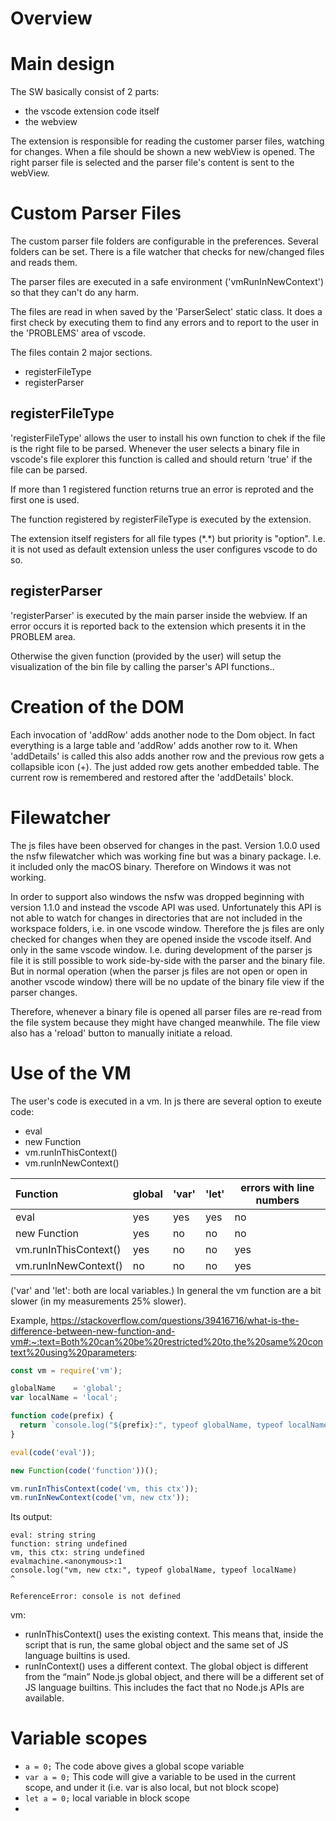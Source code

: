 # Overview

# Main design

The SW basically consist of 2 parts:
- the vscode extension code itself
- the webview

The extension is responsible for reading the customer parser files, watching for changes.
When a file should be shown a new webView is opened.
The right parser file is selected and the parser file's content is sent to the webView.


# Custom Parser Files

The custom parser file folders are configurable in the preferences. Several folders can be set.
There is a file watcher that checks for new/changed files and reads them.

The parser files are executed in a safe environment ('vmRunInNewContext') so that they can't do any harm.

The files are read in when saved by the 'ParserSelect' static class.
It does a first check by executing them to find any errors and to report to the user in the 'PROBLEMS' area of vscode.

The files contain 2 major sections.
- registerFileType
- registerParser


## registerFileType

'registerFileType' allows the user to install his own function to chek if the file is the right file to be parsed.
Whenever the user selects a binary file in vscode's file explorer this function is called and should return 'true' if the file can be parsed.

If more than 1 registered function returns true an error is reproted and the first one is used.

The function registered by registerFileType is executed by the extension.

The extension itself registers for all file types (\*.*) but priority is "option". I.e. it is not used as default extension unless the user configures vscode to do so.

## registerParser

'registerParser' is executed by the main parser inside the webview.
If an error occurs it is reported back to the extension which presents it in the PROBLEM area.

Otherwise the given function (provided by the user) will setup the visualization of the bin file by calling the parser's API functions..


# Creation of the DOM

Each invocation of 'addRow' adds another node to the Dom object.
In fact everything is a large table and 'addRow' adds another row to it.
When 'addDetails' is called this also adds another row and the previous row gets a collapsible icon (+).
The just added row gets another embedded table. The current row is remembered and restored after the 'addDetails' block.


# Filewatcher

The js files have been observed for changes in the past. Version 1.0.0 used the nsfw filewatcher which was working fine but was a binary package. I.e. it included only the macOS binary.
Therefore on Windows it was not working.

In order to support also windows the nsfw was dropped beginning with version 1.1.0 and instead the vscode API was used.
Unfortunately this API is not able to watch for changes in directories that are not included in the workspace folders, i.e. in one vscode window.
Therefore the js files are only checked for changes when they are opened inside the vscode itself. And only in the same vscode window.
I.e. during development of the parser js file it is still possible to work side-by-side with the parser and the binary file.
But in normal operation (when the parser js files are not open or open in another vscode window) there will be no update of the binary file view if the parser changes.

Therefore, whenever a binary file is opened all parser files are re-read from the file system because they might have changed meanwhile.
The file view also has a 'reload' button to manually initiate a reload.


# Use of the VM
The user's code is executed in a vm.
In js there are several option to exeute code:
- eval
- new Function
- vm.runInThisContext()
- vm.runInNewContext()

| Function              | global | 'var' | 'let' | errors with line numbers |
| :-------------------- | :----- | :---- | :---- | ------------------------ |
| eval                  | yes    | yes   | yes   | no                       |
| new Function          | yes    | no    | no    | no                       |
| vm.runInThisContext() | yes    | no    | no    | yes                      |
| vm.runInNewContext()  | no     | no    | no    | yes                      |

('var' and 'let': both are local variables.)
In general the vm function are a bit slower (in my measurements 25% slower).

Example, https://stackoverflow.com/questions/39416716/what-is-the-difference-between-new-function-and-vm#:~:text=Both%20can%20be%20restricted%20to,the%20same%20context%20using%20parameters:
~~~js
const vm = require('vm');

globalName    = 'global';
var localName = 'local';

function code(prefix) {
  return `console.log("${prefix}:", typeof globalName, typeof localName)`;
}

eval(code('eval'));

new Function(code('function'))();

vm.runInThisContext(code('vm, this ctx'));
vm.runInNewContext(code('vm, new ctx'));
~~~

Its output:
~~~
eval: string string
function: string undefined
vm, this ctx: string undefined
evalmachine.<anonymous>:1
console.log("vm, new ctx:", typeof globalName, typeof localName)
^

ReferenceError: console is not defined
~~~

vm:
- runInThisContext() uses the existing context. This means that, inside the script that is run, the same global object and the same set of JS language builtins is used.
- runInContext() uses a different context. The global object is different from the “main” Node.js global object, and there will be a different set of JS language builtins. This includes the fact that no Node.js APIs are available.


# Variable scopes
- ```a = 0;``` The code above gives a global scope variable
- ```var a = 0;``` This code will give a variable to be used in the current scope, and under it (i.e. var is also local, but not block scope)
- ```let a = 0;``` local variable in block scope
-